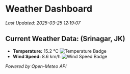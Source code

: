 
# Weather Dashboard

_Last Updated: 2025-03-25 12:19:07_

## Current Weather Data: (Srinagar, JK)
- **Temperature:** 15.2 °C ![Temperature Badge](https://img.shields.io/badge/Temperature-Low%20Temp-blue)
- **Wind Speed:** 8.6 km/h ![Wind Speed Badge](https://img.shields.io/badge/Wind%20Speed-Light%20Wind-blue)

*Powered by Open-Meteo API*
